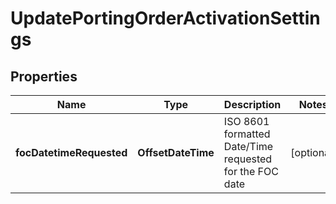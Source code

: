 

# UpdatePortingOrderActivationSettings


## Properties

Name | Type | Description | Notes
------------ | ------------- | ------------- | -------------
**focDatetimeRequested** | **OffsetDateTime** | ISO 8601 formatted Date/Time requested for the FOC date |  [optional]



